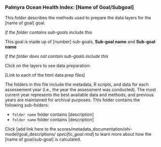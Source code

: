 ### Palmyra Ocean Health Index: [Name of Goal/Subgoal] 

This folder describes the methods used to prepare the data layers for the [name of goal] goal. 

*If the folder contains sub-goals include this*

This goal is made up of [number] sub-goals, **Sub-goal name** and **Sub-goal name** 

*If the folder does not contain sub-goals include this* 

Click on the layers to see data preparation:  

[Link to each of the html data prep files]

The folders in this file include the metadata, R scripts, and data for each assessement year (i.e., the year the assessment was conducted). The most current year represents the best available data and methods, and previous years are maintained for archival purposes. This folder contains the following sub-folders:  

- `folder name` folder contains [description]
- `folder name` folder contains [description]

Click [add link here to the scores/metadata_documentation/ohi-model/goal_descriptions/ *specific_goal.rmd*] to learn more about how the [name of goal/sub-goal] is calculated. 





